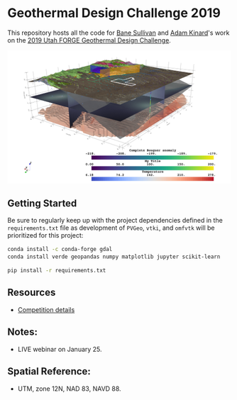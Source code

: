 # Geothermal Design Challenge 2019

This repository hosts all the code for [Bane Sullivan](https://github.com/banesullivan)
and [Adam Kinard](https://github.com/akinard96)'s work on the
[2019 Utah FORGE Geothermal Design Challenge](https://utahforge.com/studentcomp/).

![sample-viz](./integrated_view.png)


## Getting Started

Be sure to regularly keep up with the project dependencies defined in the
`requirements.txt` file as development of `PVGeo`, `vtki`, and `omfvtk` will be
prioritized for this project:

```bash
conda install -c conda-forge gdal
conda install verde geopandas numpy matplotlib jupyter scikit-learn
```

```bash
pip install -r requirements.txt
```



## Resources

- [Competition details](https://utahforge.com/studentcomp/?utm_source=Hubspot%20intro%20email010719&utm_source=hs_automation&utm_campaign=INL%20GDC%2019&utm_medium=email&utm_content=68794775&_hsenc=p2ANqtz--LMrr-vFzFD78-VnPLfeSy2tBImWRaDKacFvVBB19ebQ_Ry9Sm0hUEzE1GbNz0iRLniFjYKGNcFFJ_8V9_kxtKabsoMQ&_hsmi=68794775)

## Notes:

- LIVE webinar on January 25.


## Spatial Reference:

- UTM, zone 12N, NAD 83, NAVD 88.
